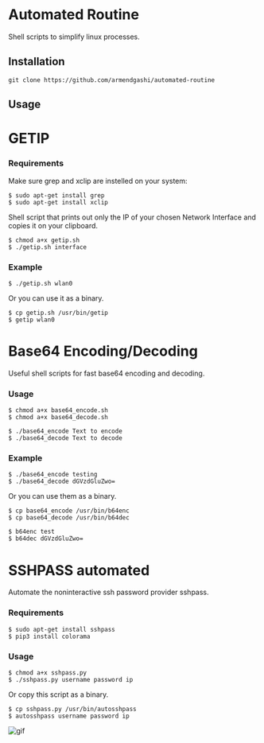 # Automated Routine

Shell scripts to simplify linux processes.

## Installation

```
git clone https://github.com/armendgashi/automated-routine
```

## Usage

# GETIP

### Requirements

Make sure grep and xclip are instelled on your system:

```
$ sudo apt-get install grep
$ sudo apt-get install xclip
```

Shell script that prints out only the IP of your chosen Network Interface and copies it on your clipboard.

```
$ chmod a+x getip.sh
$ ./getip.sh interface
```

### Example

```
$ ./getip.sh wlan0
```

Or you can use it as a binary.

```
$ cp getip.sh /usr/bin/getip
$ getip wlan0
```

# Base64 Encoding/Decoding

Useful shell scripts for fast base64 encoding and decoding.

### Usage

```
$ chmod a+x base64_encode.sh
$ chmod a+x base64_decode.sh

$ ./base64_encode Text to encode
$ ./base64_decode Text to decode
```

### Example

```
$ ./base64_encode testing
$ ./base64_decode dGVzdGluZwo=
```

Or you can use them as a binary.

```
$ cp base64_encode /usr/bin/b64enc
$ cp base64_decode /usr/bin/b64dec

$ b64enc test
$ b64dec dGVzdGluZwo=
```

# SSHPASS automated

Automate the noninteractive ssh password provider sshpass.

### Requirements

```
$ sudo apt-get install sshpass
$ pip3 install colorama
```

### Usage

```
$ chmod a+x sshpass.py
$ ./sshpass.py username password ip
```

Or copy this script as a binary.

```
$ cp sshpass.py /usr/bin/autosshpass
$ autosshpass username password ip
```



![gif](https://user-images.githubusercontent.com/62258986/82859731-d122bb80-9f17-11ea-9948-6fd6c7ed9bf8.gif)
